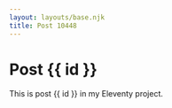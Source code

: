 ```yaml
---
layout: layouts/base.njk
title: Post 10448
---
```


# Post {{ id }}

This is post {{ id }} in my Eleventy project.
